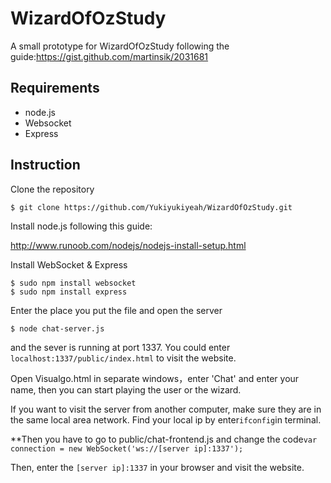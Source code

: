 # WizardOfOzStudy
A small prototype for WizardOfOzStudy following the guide:https://gist.github.com/martinsik/2031681

##  Requirements

- node.js
- Websocket
- Express

## Instruction

Clone the repository

```
$ git clone https://github.com/Yukiyukiyeah/WizardOfOzStudy.git
```



Install node.js following this guide:

 http://www.runoob.com/nodejs/nodejs-install-setup.html

Install WebSocket & Express

```
$ sudo npm install websocket
$ sudo npm install express
```

Enter the place you put the file and open the server

```
$ node chat-server.js
```

and the sever is running at port 1337. You could enter `localhost:1337/public/index.html` to visit the website.

Open Visualgo.html in separate windows，enter 'Chat' and enter your name, then you can start playing the user or the wizard.

If you want to visit the server from another computer, make sure they are in the same local area network. Find your local ip by enter`ifconfig`in terminal.

**Then you have to go to public/chat-frontend.js and change the code`var connection = new WebSocket('ws://[server ip]:1337');`

Then, enter the `[server ip]:1337` in your browser and visit the website. 

